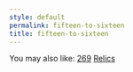 ```yaml
---
style: default
permalink: fifteen-to-sixteen
title: fifteen-to-sixteen
---
```

You may also like:
[269](http://scp-wiki.net/269)
[Relics](http://scp-wiki.net/relics)